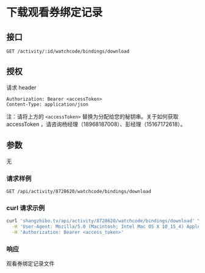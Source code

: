 # 下载观看券绑定记录

## 接口

```http
GET /activity/:id/watchcode/bindings/download
```

## 授权

请求 header

```http
Authorization: Bearer <accessToken>
Content-Type: application/json
```

注：请将上方的 `<accessToken>` 替换为分配给您的秘钥串。关于如何获取 accessToken ，请咨询杨经理（18968187008）、彭经理（15167172618）。

## 参数

无

### 请求样例

```http
GET /api/activity/8728620/watchcode/bindings/download
```

### curl 请求示例

```bash
curl 'shangzhibo.tv/api/activity/8728620/watchcode/bindings/download' \
  -H 'User-Agent: Mozilla/5.0 (Macintosh; Intel Mac OS X 10_15_4) AppleWebKit/537.36 (KHTML, like Gecko) Chrome/83.0.4103.61 Safari/537.36' \
  -H 'Authorization: Bearer <access_token>'
```

### 响应

观看券绑定记录文件

